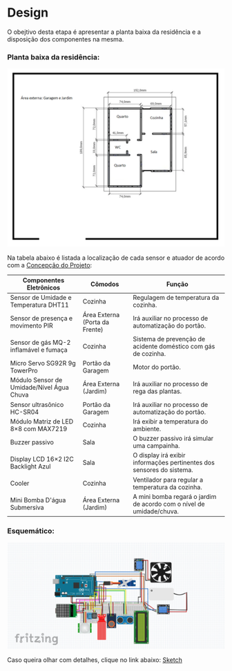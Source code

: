 # Design

O obejtivo desta etapa é apresentar a planta baixa da residência e a disposição dos componentes na mesma.

### Planta baixa da residência:

![](./figuras/NOVAplantabaixa.png)

Na tabela abaixo é listada a localização de cada sensor e atuador de acordo com a [Concepção do Projeto](./concepcao.md):

|  Componentes Eletrônicos                           | Cômodos     | Função |
| -------------------------------------------------- | ---------- | ------- |
| Sensor de Umidade e Temperatura DHT11 |      Cozinha   | Regulagem de temperatura da cozinha. |
| Sensor de presença e movimento PIR |      Área Externa (Porta da Frente)     | Irá auxiliar no processo de automatização do portão. |
| Sensor de gás MQ-2 inflamável e fumaça |      Cozinha     | Sistema de prevenção de acidente doméstico com gás de cozinha. |
| Micro Servo SG92R 9g TowerPro |     Portão da Garagem    | Motor do portão. |
| Módulo Sensor de Umidade/Nível Água Chuva |      Área Externa (Jardim)     | Irá auxiliar no processo de rega das plantas. |
| Sensor ultrasônico HC-SR04 |      Portão da Garagem       | Irá auxiliar no processo de automatização do portão. |
| Módulo Matriz de LED 8×8 com MAX7219 |      Cozinha    | Irá exibir a temperatura do ambiente. |
| Buzzer passivo |      Sala     | O buzzer passivo irá simular uma campainha. |
| Display LCD 16×2 I2C Backlight Azul |      Sala     | O display irá exibir informações pertinentes dos sensores do sistema. |
| Cooler |      Cozinha     | Ventilador para regular a temperatura da cozinha. |
| Mini Bomba D'água Submersiva |      Área Externa (Jardim)     | A mini bomba regará o jardim de acordo com o nível de umidade/chuva. |

### Esquemático:

![](./figuras/_sketch.png)

Caso queira olhar com detalhes, clique no link abaixo:
[Sketch](./sketch/Sketch.pdf)
